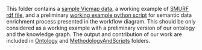 This folder contains a [sample Vicmap data](WorkingExampleDataset), a working example of [SMURF rdf file](SMURFworkingexample.rdf), and a preliminary [working example python script](WorkingExamplePythonScript.py) for semantic data enrichment process presented in the workflow diagram. This should be only considered as a working example with a preliminary version of our ontology and the knowledge graph. The output and contribution of our work are included in [Ontology](/Ontology) and [MethodologyAndScripts]() folders.   

